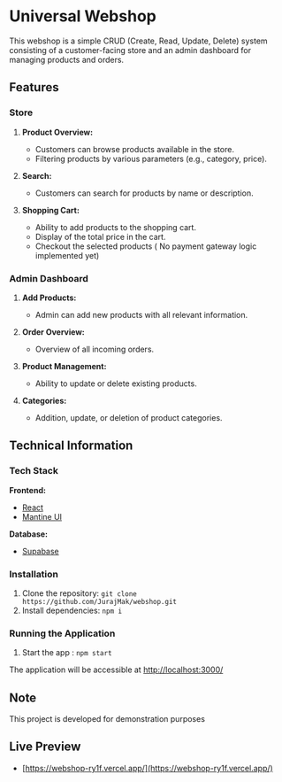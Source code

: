 # Universal Webshop

This webshop is a simple CRUD (Create, Read, Update, Delete) system consisting of a customer-facing store and an admin dashboard for managing products and orders.

## Features

### Store

1. **Product Overview:**
   - Customers can browse products available in the store.
   - Filtering products by various parameters (e.g., category, price).

2. **Search:**
   - Customers can search for products by name or description.

3. **Shopping Cart:**
   - Ability to add products to the shopping cart.
   - Display of the total price in the cart.
   - Checkout the selected products ( No payment gateway logic implemented yet)

### Admin Dashboard

1. **Add Products:**
   - Admin can add new products with all relevant information.

2. **Order Overview:**
   - Overview of all incoming orders.

3. **Product Management:**
   - Ability to update or delete existing products.

4. **Categories:**
   - Addition, update, or deletion of product categories.

## Technical Information

### Tech Stack

**Frontend:**
  - [React](https://reactjs.org/)
  - [Mantine UI](https://mantine.dev/)

**Database:**
  - [Supabase](https://supabase.io/)

### Installation

1. Clone the repository: `git clone https://github.com/JurajMak/webshop.git`
2. Install dependencies:
    `npm i`
  
### Running the Application

1. Start the app : `npm start`


The application will be accessible at [http://localhost:3000/](http://localhost:3000/) 

## Note

This project is developed for demonstration purposes 

## Live Preview
- [https://webshop-ry1f.vercel.app/](https://webshop-ry1f.vercel.app/)
